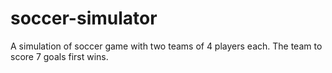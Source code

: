 # soccer-simulator
A simulation of soccer game with two teams of 4 players each. The team to score 7 goals first wins.
